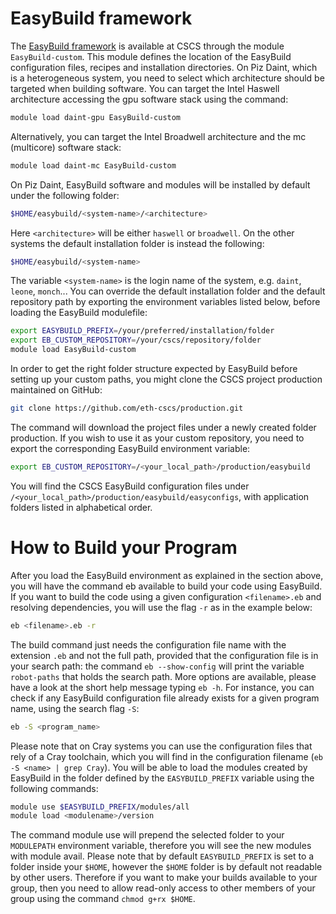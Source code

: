 # EasyBuild framework

The [EasyBuild framework](https://easybuild.readthedocs.io/en/latest) is available at CSCS through the module `EasyBuild-custom`. This module defines the location of the EasyBuild configuration files, recipes and installation directories. On Piz Daint, which is a heterogeneous system, you need to select which architecture should be targeted when building software. You can target the Intel Haswell architecture accessing the gpu software stack using the command:

```bash
module load daint-gpu EasyBuild-custom
```

Alternatively, you can target the Intel Broadwell architecture and the mc (multicore) software stack:

```bash
module load daint-mc EasyBuild-custom
```

On Piz Daint, EasyBuild software and modules will be installed by default under the following folder:

```bash
$HOME/easybuild/<system-name>/<architecture>
```

Here `<architecture>` will be either `haswell` or `broadwell`. On the other systems the default installation folder is instead the following:

```bash
$HOME/easybuild/<system-name>
```

The variable `<system-name>` is the login name of the system, e.g. `daint`, `leone`, `monch`... You can override the default installation folder and the default repository path by exporting the environment variables listed below, before loading the EasyBuild modulefile:

```bash
export EASYBUILD_PREFIX=/your/preferred/installation/folder
export EB_CUSTOM_REPOSITORY=/your/cscs/repository/folder
module load EasyBuild-custom
```

In order to get the right folder structure expected by EasyBuild before setting up your custom paths, you might clone the CSCS project production maintained on GitHub:

```bash
git clone https://github.com/eth-cscs/production.git
```

The command will download the project files under a newly created folder production. If you wish to use it as your custom repository, you need to export the corresponding EasyBuild environment variable:

```bash
export EB_CUSTOM_REPOSITORY=/<your_local_path>/production/easybuild
```

You will find the CSCS EasyBuild configuration files under `/<your_local_path>/production/easybuild/easyconfigs`, with application folders listed in alphabetical order.

# How to Build your Program

After you load the EasyBuild environment as explained in the section above, you will have the command eb available to build your code using EasyBuild. If you want to build the code using a given configuration `<filename>.eb` and resolving dependencies, you will use the flag `-r` as in the example below:

```bash
eb <filename>.eb -r
```

The build command just needs the configuration file name with the extension `.eb` and not the full path, provided that the configuration file is in your search path: the command `eb --show-config` will print the variable `robot-paths` that holds the search path. More options are available, please have a look at the short help message typing `eb -h`. For instance, you can check if any EasyBuild configuration file already exists for a given program name, using the search flag `-S`:

```bash
eb -S <program_name>
```

Please note that on Cray systems you can use the configuration files that rely of a Cray toolchain, which you will find in the configuration filename (`eb -S <name> | grep Cray`). You will be able to load the modules created by EasyBuild in the folder defined by the `EASYBUILD_PREFIX` variable using the following commands:

```bash
module use $EASYBUILD_PREFIX/modules/all
module load <modulename>/version
```

The command module use will prepend the selected folder to your `MODULEPATH` environment variable, therefore you will see the new modules with module avail.
Please note that by default `EASYBUILD_PREFIX` is set to a folder inside your `$HOME`, however the `$HOME` folder is by default not readable by other users.
Therefore if you want to make your builds available to your group, then you need to allow read-only access to other members of your group using the command `chmod g+rx $HOME`.

